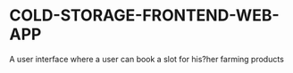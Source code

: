 # COLD-STORAGE-FRONTEND-WEB-APP
A user interface where a user can book a slot for his?her farming products
